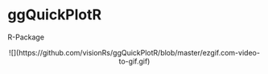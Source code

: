 # ggQuickPlotR
R-Package


<center>
![](https://github.com/visionRs/ggQuickPlotR/blob/master/ezgif.com-video-to-gif.gif)
</center>
